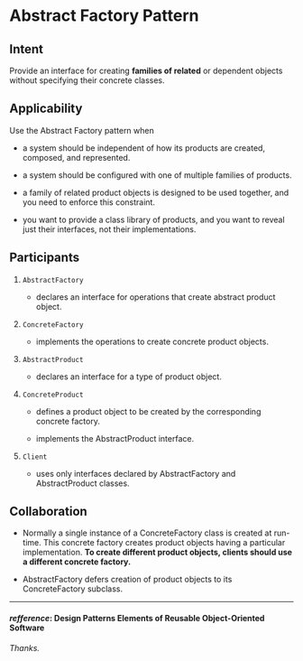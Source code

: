 # Abstract Factory Pattern

## Intent

Provide an interface for creating **families of related** or dependent objects without specifying their concrete classes.

## Applicability

Use the Abstract Factory pattern when

* a system should be independent of how its products are created, composed, and represented.

* a system should be configured with one of multiple families of products.

* a family of related product objects is designed to be used together, and you need to enforce this constraint.

* you want to provide a class library of products, and you want to reveal just their interfaces, not their implementations.

## Participants

1. `AbstractFactory` 

   * declares an interface for operations that create abstract product object.

2. `ConcreteFactory`

   * implements the operations to create concrete product objects.

3. `AbstractProduct`

    * declares an interface for a type of product object.

4. `ConcreteProduct`

    * defines a product object to be created by the corresponding concrete factory.

    * implements the AbstractProduct interface.

5. `Client`

    * uses only interfaces declared by AbstractFactory and AbstractProduct classes.

## Collaboration

* Normally a single instance of a ConcreteFactory class is created at run-time. This concrete factory creates product objects having a particular implementation. **To create different product objects, clients should use a different concrete factory.**

* AbstractFactory defers creation of product objects to its ConcreteFactory subclass.

---

#### _**refference**_: Design Patterns Elements of Reusable Object-Oriented Software

_Thanks._

